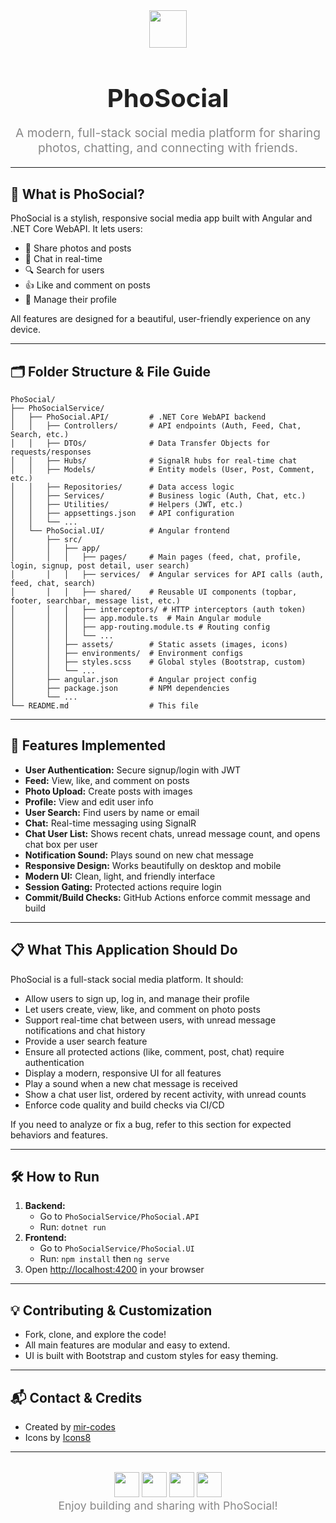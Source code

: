 
<div align="center">
	<img src="https://img.icons8.com/ios-filled/100/000000/camera.png" width="60" />
	<h1 style="font-size:2.5rem; color:#222; margin-bottom:0;">PhoSocial</h1>
	<p style="font-size:1.2rem; color:#888;">A modern, full-stack social media platform for sharing photos, chatting, and connecting with friends.</p>
</div>

---

## 🚀 What is PhoSocial?

PhoSocial is a stylish, responsive social media app built with Angular and .NET Core WebAPI. It lets users:

- 📸 Share photos and posts
- 💬 Chat in real-time
- 🔍 Search for users
- 👍 Like and comment on posts
- 👤 Manage their profile

All features are designed for a beautiful, user-friendly experience on any device.

---

## 🗂️ Folder Structure & File Guide

```
PhoSocial/
├── PhoSocialService/
│   ├── PhoSocial.API/         # .NET Core WebAPI backend
│   │   ├── Controllers/       # API endpoints (Auth, Feed, Chat, Search, etc.)
│   │   ├── DTOs/              # Data Transfer Objects for requests/responses
│   │   ├── Hubs/              # SignalR hubs for real-time chat
│   │   ├── Models/            # Entity models (User, Post, Comment, etc.)
│   │   ├── Repositories/      # Data access logic
│   │   ├── Services/          # Business logic (Auth, Chat, etc.)
│   │   ├── Utilities/         # Helpers (JWT, etc.)
│   │   ├── appsettings.json   # API configuration
│   │   └── ...
│   └── PhoSocial.UI/          # Angular frontend
│       ├── src/
│       │   ├── app/
│       │   │   ├── pages/     # Main pages (feed, chat, profile, login, signup, post detail, user search)
│       │   │   ├── services/  # Angular services for API calls (auth, feed, chat, search)
│       │   │   ├── shared/    # Reusable UI components (topbar, footer, searchbar, message list, etc.)
│       │   │   ├── interceptors/ # HTTP interceptors (auth token)
│       │   │   ├── app.module.ts  # Main Angular module
│       │   │   ├── app-routing.module.ts # Routing config
│       │   │   └── ...
│       │   ├── assets/        # Static assets (images, icons)
│       │   ├── environments/  # Environment configs
│       │   ├── styles.scss    # Global styles (Bootstrap, custom)
│       │   └── ...
│       ├── angular.json       # Angular project config
│       ├── package.json       # NPM dependencies
│       └── ...
└── README.md                  # This file
```

---


## 🌟 Features Implemented

- **User Authentication:** Secure signup/login with JWT
- **Feed:** View, like, and comment on posts
- **Photo Upload:** Create posts with images
- **Profile:** View and edit user info
- **User Search:** Find users by name or email
- **Chat:** Real-time messaging using SignalR
- **Chat User List:** Shows recent chats, unread message count, and opens chat box per user
- **Notification Sound:** Plays sound on new chat message
- **Responsive Design:** Works beautifully on desktop and mobile
- **Modern UI:** Clean, light, and friendly interface
- **Session Gating:** Protected actions require login
- **Commit/Build Checks:** GitHub Actions enforce commit message and build

---

## 📋 What This Application Should Do

PhoSocial is a full-stack social media platform. It should:

- Allow users to sign up, log in, and manage their profile
- Let users create, view, like, and comment on photo posts
- Support real-time chat between users, with unread message notifications and chat history
- Provide a user search feature
- Ensure all protected actions (like, comment, post, chat) require authentication
- Display a modern, responsive UI for all features
- Play a sound when a new chat message is received
- Show a chat user list, ordered by recent activity, with unread counts
- Enforce code quality and build checks via CI/CD

If you need to analyze or fix a bug, refer to this section for expected behaviors and features.

---

## 🛠️ How to Run

1. **Backend:**
	 - Go to `PhoSocialService/PhoSocial.API`
	 - Run: `dotnet run`
2. **Frontend:**
	 - Go to `PhoSocialService/PhoSocial.UI`
	 - Run: `npm install` then `ng serve`
3. Open [http://localhost:4200](http://localhost:4200) in your browser

---

## 💡 Contributing & Customization

- Fork, clone, and explore the code!
- All main features are modular and easy to extend.
- UI is built with Bootstrap and custom styles for easy theming.

---

## 📬 Contact & Credits

- Created by [mir-codes](https://github.com/mir-codes)
- Icons by [Icons8](https://icons8.com)

---

<div align="center" style="margin-top:2rem;">
	<img src="https://img.icons8.com/ios-filled/50/000000/like.png" width="40" />
	<img src="https://img.icons8.com/ios-filled/50/000000/comments.png" width="40" />
	<img src="https://img.icons8.com/ios-filled/50/000000/user-group-man-man.png" width="40" />
	<img src="https://img.icons8.com/ios-filled/50/000000/camera.png" width="40" />
	<br/>
	<span style="color:#888; font-size:1.1rem;">Enjoy building and sharing with PhoSocial!</span>
</div>
